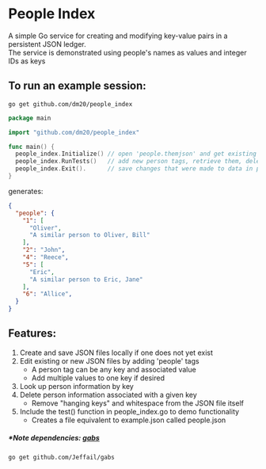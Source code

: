 # People Index
A simple Go service for creating and modifying key-value pairs in a persistent JSON ledger.  
The service is demonstrated using people's names as values and integer IDs as keys

## To run an example session:
    go get github.com/dm20/people_index    

```go
package main

import "github.com/dm20/people_index"

func main() {
  people_index.Initialize() // open 'people.themjson' and get existing file data, or create it if needed
  people_index.RunTests()   // add new person tags, retrieve them, delete them. See RunTests() in people_index.go
  people_index.Exit().      // save changes that were made to data in people.json
}
```
generates:
```json
{
  "people": {
    "1": [
      "Oliver",
      "A similar person to Oliver, Bill"
    ],
    "2": "John",
    "4": "Reece",
    "5": [
      "Eric",
      "A similar person to Eric, Jane"
    ],
    "6": "Allice",
  }
}
```
## Features:
  1) Create and save JSON files locally if one does not yet exist
  2) Edit existing or new JSON files by adding 'people' tags  
     - A person tag can be any key and associated value
     - Add multiple values to one key if desired
  3) Look up person information by key
  4) Delete person information associated with a given key  
     - Remove "hanging keys" and whitespace from the JSON file itself
  5) Include the test() function in people_index.go to demo functionality
     - Creates a file equivalent to example.json called people.json  
       
         
           
##### *Note dependencies: <a href='https://github.com/Jeffail/gabs'>gabs</a>  
    go get github.com/Jeffail/gabs

